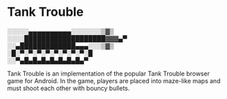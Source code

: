 Tank Trouble
===========

░░░░░▄▄▄▄▄▄▄▄▄▄░░░░░░░▒▓▒  
░░░░███████████████████▓▓▓▄▀  
░░▄█████████████▄▄▄░░░▒▓▒  
░█░▀░▀░▀░▀░▀░▀░▀░▀░█  
░░▀▄█▄█▄█▄█▄█▄█▄█▄▀  

Tank Trouble is an implementation of the popular Tank Trouble browser game for Android. In the game, players are placed into maze-like maps and must shoot each other with bouncy bullets.
